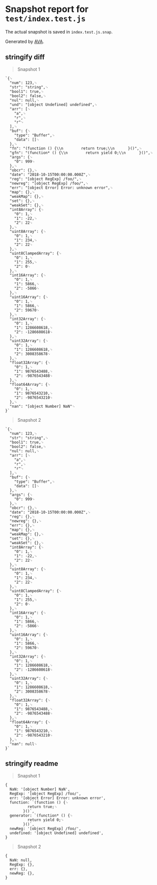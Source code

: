 # Snapshot report for `test/index.test.js`

The actual snapshot is saved in `index.test.js.snap`.

Generated by [AVA](https://ava.li).

## stringify diff

> Snapshot 1

    `{␊
      "num": 123,␊
      "str": "string",␊
      "bool1": true,␊
      "bool2": false,␊
      "nul": null,␊
      "und": "[object Undefined] undefined",␊
      "arr": [␊
        "a",␊
        "r",␊
        "r"␊
      ],␊
      "buf": {␊
        "type": "Buffer",␊
        "data": []␊
      },␊
      "fn": "(function () {\\n        return true;\\n      }()",␊
      "gfn": "(function* () {\\n        return yield 0;\\n      }()",␊
      "args": {␊
        "0": 999␊
      },␊
      "obcr": {},␊
      "date": "2018-10-15T00:00:00.000Z",␊
      "reg": "[object RegExp] /foo/",␊
      "newreg": "[object RegExp] /foo/",␊
      "err": "[object Error] Error: unknown error",␊
      "map": {},␊
      "weakMap": {},␊
      "set": {},␊
      "weakSet": {},␊
      "int8Array": {␊
        "0": 1,␊
        "1": -22,␊
        "2": 22␊
      },␊
      "uint8Array": {␊
        "0": 1,␊
        "1": 234,␊
        "2": 22␊
      },␊
      "uint8ClampedArray": {␊
        "0": 1,␊
        "1": 255,␊
        "2": 0␊
      },␊
      "int16Array": {␊
        "0": 1,␊
        "1": 5866,␊
        "2": -5866␊
      },␊
      "uint16Array": {␊
        "0": 1,␊
        "1": 5866,␊
        "2": 59670␊
      },␊
      "int32Array": {␊
        "0": 1,␊
        "1": 1286608618,␊
        "2": -1286608618␊
      },␊
      "uint32Array": {␊
        "0": 1,␊
        "1": 1286608618,␊
        "2": 3008358678␊
      },␊
      "float32Array": {␊
        "0": 1,␊
        "1": 9876543488,␊
        "2": -9876543488␊
      },␊
      "float64Array": {␊
        "0": 1,␊
        "1": 9876543210,␊
        "2": -9876543210␊
      },␊
      "nan": "[object Number] NaN"␊
    }`

> Snapshot 2

    `{␊
      "num": 123,␊
      "str": "string",␊
      "bool1": true,␊
      "bool2": false,␊
      "nul": null,␊
      "arr": [␊
        "a",␊
        "r",␊
        "r"␊
      ],␊
      "buf": {␊
        "type": "Buffer",␊
        "data": []␊
      },␊
      "args": {␊
        "0": 999␊
      },␊
      "obcr": {},␊
      "date": "2018-10-15T00:00:00.000Z",␊
      "reg": {},␊
      "newreg": {},␊
      "err": {},␊
      "map": {},␊
      "weakMap": {},␊
      "set": {},␊
      "weakSet": {},␊
      "int8Array": {␊
        "0": 1,␊
        "1": -22,␊
        "2": 22␊
      },␊
      "uint8Array": {␊
        "0": 1,␊
        "1": 234,␊
        "2": 22␊
      },␊
      "uint8ClampedArray": {␊
        "0": 1,␊
        "1": 255,␊
        "2": 0␊
      },␊
      "int16Array": {␊
        "0": 1,␊
        "1": 5866,␊
        "2": -5866␊
      },␊
      "uint16Array": {␊
        "0": 1,␊
        "1": 5866,␊
        "2": 59670␊
      },␊
      "int32Array": {␊
        "0": 1,␊
        "1": 1286608618,␊
        "2": -1286608618␊
      },␊
      "uint32Array": {␊
        "0": 1,␊
        "1": 1286608618,␊
        "2": 3008358678␊
      },␊
      "float32Array": {␊
        "0": 1,␊
        "1": 9876543488,␊
        "2": -9876543488␊
      },␊
      "float64Array": {␊
        "0": 1,␊
        "1": 9876543210,␊
        "2": -9876543210␊
      },␊
      "nan": null␊
    }`

## stringify readme

> Snapshot 1

    {
      NaN: '[object Number] NaN',
      RegExp: '[object RegExp] /foo/',
      err: '[object Error] Error: unknown error',
      function: `(function () {␊
              return true;␊
            }()`,
      generator: `(function* () {␊
              return yield 0;␊
            }()`,
      newReg: '[object RegExp] /foo/',
      undefined: '[object Undefined] undefined',
    }

> Snapshot 2

    {
      NaN: null,
      RegExp: {},
      err: {},
      newReg: {},
    }
